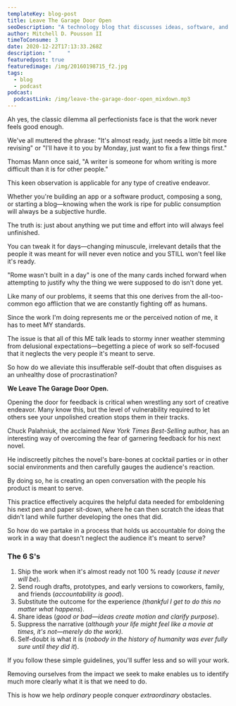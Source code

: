 ```yaml
---
templateKey: blog-post
title: Leave The Garage Door Open
seoDescription: "A technology blog that discusses ideas, software, and travel. "
author: Mitchell D. Pousson II
timeToConsume: 3
date: 2020-12-22T17:13:33.268Z
description: "     "
featuredpost: true
featuredimage: /img/20160198715_f2.jpg
tags:
  - blog
  - podcast
podcast:
  podcastLink: /img/leave-the-garage-door-open_mixdown.mp3
---
```

<!--StartFragment-->

Ah yes, the classic dilemma all perfectionists face is that the work never feels good enough.

We've all muttered the phrase: "It's almost ready, just needs a little bit more revising" or "I'll have it to you by Monday, just want to fix a few things first."

Thomas Mann once said, "A writer is someone for whom writing is more difficult than it is for other people."

This keen observation is applicable for any type of creative endeavor.

Whether you're building an app or a software product, composing a song, or starting a blog—knowing when the work is ripe for public consumption will always be a subjective hurdle.

The truth is: just about anything we put time and effort into will always feel unfinished.

You can tweak it for days—changing minuscule, irrelevant details that the people it was meant for will never even notice and you STILL won't feel like it's ready.

"Rome wasn't built in a day" is one of the many cards inched forward when attempting to justify why the thing we were supposed to do isn't done yet.

Like many of our problems, it seems that this one derives from the all-too-common ego affliction that we are constantly fighting off as humans.

Since the work I'm doing represents me or the perceived notion of me, it has to meet MY standards.

The issue is that all of this ME talk leads to stormy inner weather stemming from delusional expectations—begetting a piece of work so self-focused that it neglects the very people it's meant to serve.

So how do we alleviate this insufferable self-doubt that often disguises as an unhealthy dose of procrastination?

**We Leave The Garage Door Open.**

Opening the door for feedback is critical when wrestling any sort of creative endeavor. Many know this, but the level of vulnerability required to let others see your unpolished creation stops them in their tracks.

Chuck Palahniuk, the acclaimed *New York Times Best-Selling* author, has an interesting way of overcoming the fear of garnering feedback for his next novel.

He indiscreetly pitches the novel's bare-bones at cocktail parties or in other social environments and then carefully gauges the audience's reaction.

By doing so, he is creating an open conversation with the people his product is meant to serve.

This practice effectively acquires the helpful data needed for emboldening his next pen and paper sit-down, where he can then scratch the ideas that didn't land while further developing the ones that did.

So how do we partake in a process that holds us accountable for doing the work in a way that doesn't neglect the audience it's meant to serve?

### The 6 S's

1. Ship the work when it's almost ready not 100 % ready (*cause it never will be*).
2. Send rough drafts, prototypes, and early versions to coworkers, family, and friends (*accountability is good*).
3. Substitute the outcome for the experience *(thankful I get to do this no matter what happens*).
4. Share ideas (*good or bad—ideas create motion and clarify purpose*).
5. Suppress the narrative (*although your life might feel like a movie at times, it's not—merely do the work).*
6. Self-doubt is what it is (*nobody in the history of humanity was ever fully sure until they did it*).

If you follow these simple guidelines, you'll suffer less and so will your work.

Removing ourselves from the impact we seek to make enables us to identify much more clearly what it is that we need to do.

This is how we help *ordinary* people conquer *extraordinary* obstacles.

<!--EndFragment-->